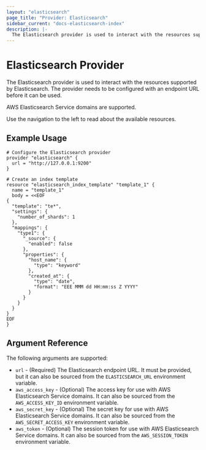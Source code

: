 ```yaml
---
layout: "elasticsearch"
page_title: "Provider: Elasticsearch"
sidebar_current: "docs-elasticsearch-index"
description: |-
  The Elasticsearch provider is used to interact with the resources supported by Elasticsearch. The provider needs to be configured with an endpoint URL before it can be used.
---
```


# Elasticsearch Provider

The Elasticsearch provider is used to interact with the 
resources supported by Elasticsearch. The provider needs 
to be configured with an endpoint URL before it can be used.

AWS Elasticsearch Service domains are supported.

Use the navigation to the left to read about the available resources.

## Example Usage

```
# Configure the Elasticsearch provider
provider "elasticsearch" {
  url = "http://127.0.0.1:9200"
}

# Create an index template
resource "elasticsearch_index_template" "template_1" {
  name = "template_1"
  body = <<EOF
{
  "template": "te*",
  "settings": {
    "number_of_shards": 1
  },
  "mappings": {
    "type1": {
      "_source": {
        "enabled": false
      },
      "properties": {
        "host_name": {
          "type": "keyword"
        },
        "created_at": {
          "type": "date",
          "format": "EEE MMM dd HH:mm:ss Z YYYY"
        }
      }
    }
  }
}
EOF
}
```

## Argument Reference

The following arguments are supported:

* `url` - (Required) The Elasticsearch endpoint URL. It must be provided, but it can also be sourced from the `ELASTICSEARCH_URL` environment variable.
* `aws_access_key` - (Optional) The access key for use with AWS Elasticsearch Service domains. It can also be sourced from the `AWS_ACCESS_KEY_ID` environment variable.
* `aws_secret_key` - (Optional) The secret key for use with AWS Elasticsearch Service domains. It can also be sourced from the `AWS_SECRET_ACCESS_KEY` environment variable.
* `aws_token` - (Optional) The session token for use with AWS Elasticsearch Service domains. It can also be sourced from the `AWS_SESSION_TOKEN` environment variable.
